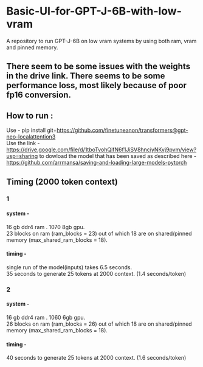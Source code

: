 # Basic-UI-for-GPT-J-6B-with-low-vram
A repository to run GPT-J-6B on low vram systems by using both ram, vram and pinned memory.<br>

## There seem to be some issues with the weights in the drive link. There seems to be some performance loss, most likely because of poor fp16 conversion.

## How to run : 
Use - pip install git+https://github.com/finetuneanon/transformers@gpt-neo-localattention3 <br>
Use the link - https://drive.google.com/file/d/1tboTvohQifN6f1JiSV8hnciyNKvj9pvm/view?usp=sharing  to dowload the model that has been saved as described here - https://github.com/arrmansa/saving-and-loading-large-models-pytorch <br>

## Timing (2000 token context)
### 1
#### system - <br>
16 gb ddr4 ram . 1070 8gb gpu. <br> 
23 blocks on ram (ram_blocks = 23) out of which 18 are on shared/pinned memory (max_shared_ram_blocks = 18).<br>

#### timing - <br>
single run of the model(inputs) takes 6.5 seconds.<br>
35 seconds to generate 25 tokens at 2000 context. (1.4 seconds/token)<br>

### 2
#### system - <br>
16 gb ddr4 ram . 1060 6gb gpu. <br> 
26 blocks on ram (ram_blocks = 26) out of which 18 are on shared/pinned memory (max_shared_ram_blocks = 18).<br>

#### timing - <br>
40 seconds to generate 25 tokens at 2000 context. (1.6 seconds/token)<br>
